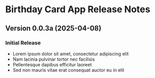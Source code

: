 # Birthday Card App Release Notes

## Version 0.0.3a (2025-04-08)

### Initial Release

- Lorem ipsum dolor sit amet, consectetur adipiscing elit
- Nam lacinia pulvinar tortor nec facilisis
- Pellentesque dapibus efficitur laoreet
- Sed non mauris vitae erat consequat auctor eu in elit
